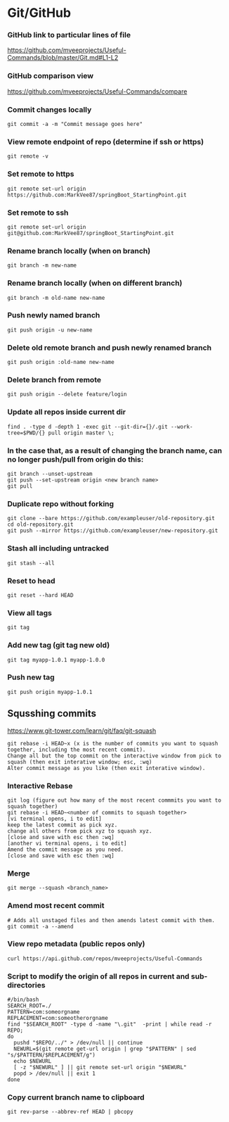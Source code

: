 # Git/GitHub

### GitHub link to particular lines of file
https://github.com/mveeprojects/Useful-Commands/blob/master/Git.md#L1-L2

### GitHub comparison view
https://github.com/mveeprojects/Useful-Commands/compare

### Commit changes locally
```shell
git commit -a -m "Commit message goes here"
```

### View remote endpoint of repo (determine if ssh or https)
```shell
git remote -v
```

### Set remote to https
```shell
git remote set-url origin https://github.com:MarkVee87/springBoot_StartingPoint.git
```

### Set remote to ssh
```shell
git remote set-url origin git@github.com:MarkVee87/springBoot_StartingPoint.git
```

### Rename branch locally (when on branch)
```shell
git branch -m new-name
```

### Rename branch locally (when on different branch)
```shell
git branch -m old-name new-name
```

### Push newly named branch
```shell
git push origin -u new-name
```

### Delete old remote branch and push newly renamed branch
```shell
git push origin :old-name new-name
```

### Delete branch from remote
```shell
git push origin --delete feature/login
```

### Update all repos inside current dir
```shell
find . -type d -depth 1 -exec git --git-dir={}/.git --work-tree=$PWD/{} pull origin master \;
```

### In the case that, as a result of changing the branch name, can no longer push/pull from origin do this:
```shell
git branch --unset-upstream
git push --set-upstream origin <new branch name>
git pull
```

### Duplicate repo without forking
```shell
git clone --bare https://github.com/exampleuser/old-repository.git
cd old-repository.git
git push --mirror https://github.com/exampleuser/new-repository.git
```

### Stash all including untracked
```shell
git stash --all
```

### Reset to head
```shell
git reset --hard HEAD
```

### View all tags
```shell
git tag
```

### Add new tag (git tag new old)
```shell
git tag myapp-1.0.1 myapp-1.0.0
```

### Push new tag
```shell
git push origin myapp-1.0.1
```

## Squsshing commits
https://www.git-tower.com/learn/git/faq/git-squash
```shell
git rebase -i HEAD~x (x is the number of commits you want to squash together, including the most recent commit).
Change all but the top commit on the interactive window from pick to squash (then exit interative window; esc, :wq)
Alter commit message as you like (then exit interative window).
```

### Interactive Rebase
```shell
git log (figure out how many of the most recent commmits you want to squash together)
git rebase -i HEAD~<number of commits to squash together>
[vi terminal opens, i to edit]
keep the latest commit as pick xyz.
change all others from pick xyz to squash xyz.
[close and save with esc then :wq]
[another vi terminal opens, i to edit]
Amend the commit message as you need.
[close and save with esc then :wq]
```

### Merge
```shell
git merge --squash <branch_name>
```

### Amend most recent commit
```shell
# Adds all unstaged files and then amends latest commit with them.
git commit -a --amend
```

### View repo metadata (public repos only)
```shell
curl https://api.github.com/repos/mveeprojects/Useful-Commands
```

### Script to modify the origin of all repos in current and sub-directories
```shell
#/bin/bash
SEARCH_ROOT=./
PATTERN=com:someorgname
REPLACEMENT=com:someotherorgname
find "$SEARCH_ROOT" -type d -name "\.git"  -print | while read -r REPO;
do
  pushd "$REPO/../" > /dev/null || continue
  NEWURL=$(git remote get-url origin | grep "$PATTERN" | sed "s/$PATTERN/$REPLACEMENT/g")
  echo $NEWURL
  [ -z "$NEWURL" ] || git remote set-url origin "$NEWURL"
  popd > /dev/null || exit 1
done
```

### Copy current branch name to clipboard
```shell
git rev-parse --abbrev-ref HEAD | pbcopy
```
